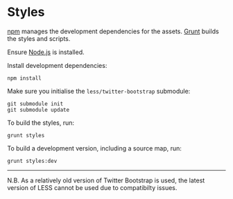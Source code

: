# Styles

[npm](https://www.npmjs.com/) manages the development dependencies for the assets. [Grunt](http://gruntjs.com/) builds the styles and scripts.

Ensure [Node.js](http://nodejs.org/) is installed.

Install development dependencies:

```
npm install
```

Make sure you initialise the `less/twitter-bootstrap` submodule:

```
git submodule init
git submodule update
```

To build the styles, run:

```
grunt styles
```

To build a development version, including a source map, run:

```
grunt styles:dev
```

---

N.B. As a relatively old version of Twitter Bootstrap is used, the latest version of LESS cannot be used due to compatibilty issues.
